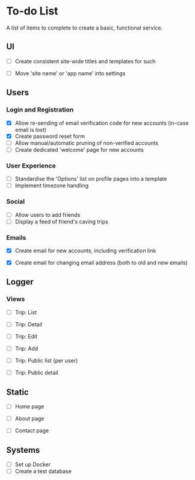 # To-do List
A list of items to complete to create a basic, functional service.

## UI
- [ ] Create consistent site-wide titles and templates for such
- [ ] Move 'site name' or 'app name' into settings


## Users
### Login and Registration
- [X] Allow re-sending of email verification code for new accounts (in-case email is lost)
- [X] Create password reset form
- [ ] Allow manual/automatic pruning of non-verified accounts
- [ ] Create dedicated 'welcome' page for new accounts

### User Experience
- [ ] Standardise the 'Options' list on profile pages into a template
- [ ] Implement timezone handling

### Social
- [ ] Allow users to add friends
- [ ] Display a feed of friend's caving trips

### Emails
- [X] Create email for new accounts, including verification link
- [X] Create email for changing email address (both to old and new emails)


## Logger
### Views
- [ ] Trip: List
- [ ] Trip: Detail
- [ ] Trip: Edit
- [ ] Trip: Add
- [ ] Trip: Public list (per user)
- [ ] Trip: Public detail


## Static
- [ ] Home page
- [ ] About page
- [ ] Contact page


## Systems
- [ ] Set up Docker
- [ ] Create a test database
